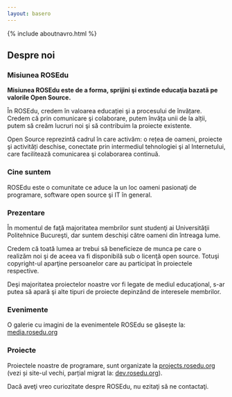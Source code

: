 ```yaml
---
layout: basero
---
```


{% include aboutnavro.html %}

## Despre noi

### Misiunea ROSEdu

**Misiunea ROSEdu este de a forma, sprijini şi extinde educaţia bazată pe valorile Open Source.**
 
În ROSEdu, credem în valoarea educației şi a procesului de învățare. Credem că prin comunicare şi colaborare, putem învăța unii de la alții, putem să creăm lucruri noi şi să contribuim la proiecte existente.
 
Open Source reprezintă cadrul în care activăm: o rețea de oameni, proiecte şi activități deschise, conectate prin intermediul tehnologiei şi al Internetului, care facilitează comunicarea şi colaborarea continuă.

### Cine suntem

ROSEdu este o comunitate ce aduce la un loc oameni pasionaţi de programare, software open source şi IT în general.

### Prezentare

În momentul de faţă majoritatea membrilor sunt studenţi ai Universităţii Politehnice Bucureşti, dar suntem deschişi către oameni din întreaga lume.
 
Credem că toată lumea ar trebui să beneficieze de munca pe care o realizăm noi şi de aceea va fi disponibilă sub o licenţă open source. Totuşi copyright-ul aparţine persoanelor care au participat în proiectele respective.
 
Deşi majoritatea proiectelor noastre vor fi legate de mediul educaţional, s-ar putea să apară şi alte tipuri de proiecte depinzând de interesele membrilor.

### Evenimente

O galerie cu imagini de la evenimentele ROSEdu se găsește la: [media.rosedu.org](http://media.rosedu.org)

### Proiecte

Proiectele noastre de programare, sunt organizate la [projects.rosedu.org](http://projects.rosedu.org) (vezi și site-ul vechi, parțial migrat la: [dev.rosedu.org](http://dev.rosedu.org)).
 
Dacă aveţi vreo curiozitate despre ROSEdu, nu ezitaţi să ne contactaţi.
